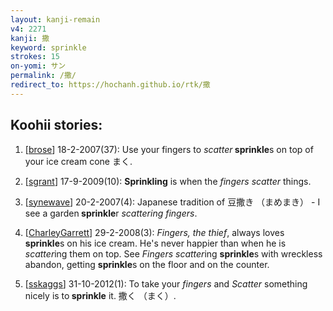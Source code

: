 ```yaml
---
layout: kanji-remain
v4: 2271
kanji: 撒
keyword: sprinkle
strokes: 15
on-yomi: サン
permalink: /撒/
redirect_to: https://hochanh.github.io/rtk/撒
---
```


## Koohii stories: 

1) [<a href="http://kanji.koohii.com/profile/brose">brose</a>] 18-2-2007(37): Use your fingers to <em>scatter</em><strong> sprinkle</strong>s on top of your ice cream cone まく.

2) [<a href="http://kanji.koohii.com/profile/sgrant">sgrant</a>] 17-9-2009(10): <strong>Sprinkling</strong> is when the <em>fingers scatter</em> things.

3) [<a href="http://kanji.koohii.com/profile/synewave">synewave</a>] 20-2-2007(4): Japanese tradition of 豆撒き （まめまき） - I see a garden<strong> sprinkle</strong>r <em>scattering fingers</em>.

4) [<a href="http://kanji.koohii.com/profile/CharleyGarrett">CharleyGarrett</a>] 29-2-2008(3): <em>Fingers, the thief</em>, always loves <strong>sprinkle</strong>s on his ice cream. He&#039;s never happier than when he is <em>scatter</em>ing them on top. See <em>Fingers</em> <em>scatter</em>ing <strong>sprinkle</strong>s with wreckless abandon, getting <strong>sprinkle</strong>s on the floor and on the counter.

5) [<a href="http://kanji.koohii.com/profile/sskaggs">sskaggs</a>] 31-10-2012(1): To take your <em>fingers</em> and <em>Scatter</em> something nicely is to<strong> sprinkle</strong> it. 撒く （まく）.

